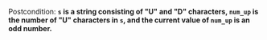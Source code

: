 Postcondition: **`s` is a string consisting of "U" and "D" characters, `num_up` is the number of "U" characters in `s`, and the current value of `num_up` is an odd number.**